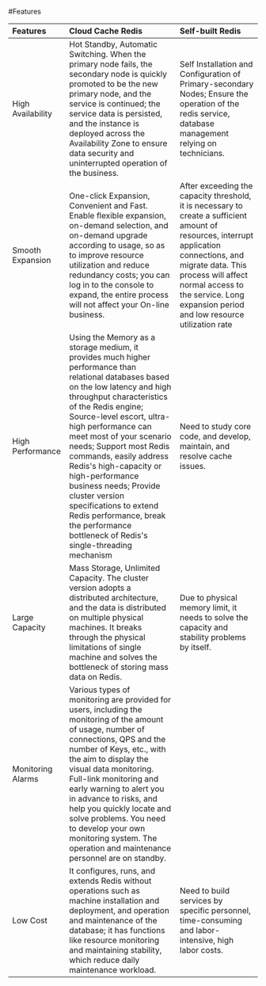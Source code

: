 ﻿#Features

Features|Cloud Cache Redis|Self-built Redis
:---|:--|:---
High Availability|Hot Standby, Automatic Switching. When the primary node fails, the secondary node is quickly promoted to be the new primary node, and the service is continued; the service data is persisted, and the instance is deployed across the Availability Zone to ensure data security and uninterrupted operation of the business.|Self Installation and Configuration of Primary-secondary Nodes; Ensure the operation of the redis service, database management relying on technicians.
Smooth Expansion|One-click Expansion, Convenient and Fast. Enable flexible expansion, on-demand selection, and on-demand upgrade according to usage, so as to improve resource utilization and reduce redundancy costs; you can log in to the console to expand, the entire process will not affect your On-line business.|After exceeding the capacity threshold, it is necessary to create a sufficient amount of resources, interrupt application connections, and migrate data. This process will affect normal access to the service. Long expansion period and low resource utilization rate
High Performance|Using the Memory as a storage medium, it provides much higher performance than relational databases based on the low latency and high throughput characteristics of the Redis engine; Source-level escort, ultra-high performance can meet most of your scenario needs; Support most Redis commands, easily address Redis's high-capacity or high-performance business needs; Provide cluster version specifications to extend Redis performance, break the performance bottleneck of Redis's single-threading mechanism|Need to study core code, and develop, maintain, and resolve cache issues.
Large Capacity|Mass Storage, Unlimited Capacity. The cluster version adopts a distributed architecture, and the data is distributed on multiple physical machines. It breaks through the physical limitations of single machine and solves the bottleneck of storing mass data on Redis.|Due to physical memory limit, it needs to solve the capacity and stability problems by itself.
Monitoring Alarms|Various types of monitoring are provided for users, including the monitoring of the amount of usage, number of connections, QPS and the number of Keys, etc., with the aim to display the visual data monitoring. Full-link monitoring and early warning to alert you in advance to risks, and help you quickly locate and solve problems. You need to develop your own monitoring system. The operation and maintenance personnel are on standby.
Low Cost | It configures, runs, and extends Redis without operations such as machine installation and deployment, and operation and maintenance of the database; it has functions like resource monitoring and maintaining stability, which reduce daily maintenance workload.|Need to build services by specific personnel, time-consuming and labor-intensive, high labor costs.

